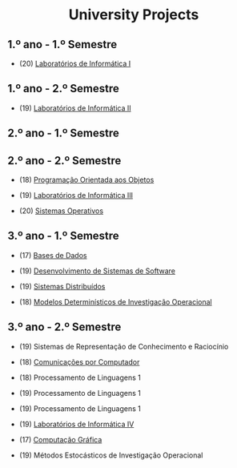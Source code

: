 <div align="center">
	<h1><strong>University Projects</strong></h1>
</div>


## 1.º ano - 1.º Semestre

  * (20) [Laboratórios de Informática I](https://github.com/Goncalo-Faria/Micro-Machines-Haskell-)

## 1.º ano - 2.º Semestre

  * (19)  [Laboratórios de Informática II](https://github.com/Goncalo-Faria/GandaGalo)

## 2.º ano - 1.º Semestre

## 2.º ano - 2.º Semestre

  * (18) [Programação Orientada aos Objetos](https://github.com/Goncalo-Faria/Java-Fatura)

  * (19) [Laboratórios de Informática III](https://github.com/Goncalo-Faria/StackOverflowData)

  * (20) [Sistemas Operativos](https://github.com/Goncalo-Faria/Notebook-Interativo-de-Unix-Shell)

## 3.º ano - 1.º Semestre

  * (17) [Bases de Dados](https://github.com/Goncalo-Faria/BD-EventsWorkbench)

  * (19) [Desenvolvimento de Sistemas de Software](https://github.com/Goncalo-Faria/Car-Configurator-Hub)

  * (19) [Sistemas Distribuídos](https://github.com/Goncalo-Faria/Cloud-Management-Services)

  * (18) [Modelos Determinísticos de Investigação Operacional](https://github.com/Goncalo-Faria/Fogos)


## 3.º ano - 2.º Semestre

  * (19) Sistemas de Representação de Conhecimento e Raciocínio

  * (18) [Comunicações por Computador]()

  * (18) Processamento de Linguagens 1
  
  * (19) Processamento de Linguagens 1

  * (19) Processamento de Linguagens 1

  * (19) [Laboratórios de Informática IV]()

  * (17) [Computação Gráfica]()

  * (19) Métodos Estocásticos de Investigação Operacional

